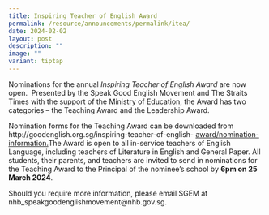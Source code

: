 ```yaml
---
title: Inspiring Teacher of English Award
permalink: /resource/announcements/permalink/itea/
date: 2024-02-02
layout: post
description: ""
image: ""
variant: tiptap
---
```

<p>Nominations for the annual <em>Inspiring Teacher of English</em>  <em>Award</em> are
now open.&nbsp; Presented by the Speak Good English Movement and The Straits
Times with the support of the Ministry of Education, the Award has two
categories – the Teaching Award and the Leadership Award.&nbsp;</p>
<p></p>
<p>Nomination forms for the Teaching Award can be downloaded from <a rel="noopener noreferrer nofollow" target="_blank">http://goodenglish.org.sg/inspiring-teacher-of-english-</a> 
<a href="http://goodenglish.org.sg/inspiring-teacher-of-english-award/nomination-information" rel="noopener noreferrer nofollow" target="_blank">award/nomination-information.</a>The Award is open to all in-service teachers
of English Language, including teachers of Literature in English and General
Paper. All students, their parents, and teachers are invited to send in
nominations for the Teaching Award to the Principal of the nominee’s school
by <strong>6pm on 25 March 2024</strong>.&nbsp;</p>
<p></p>
<p>Should you require more information, please email SGEM at <a rel="noopener noreferrer nofollow" target="_blank">nhb_speakgoodenglishmovement@nhb.gov.sg</a>.&nbsp;</p>